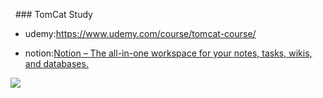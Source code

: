   ### TomCat Study

- udemy:https://www.udemy.com/course/tomcat-course/
  
- notion:[Notion – The all-in-one workspace for your notes, tasks, wikis, and databases.](https://wind-dewberry-ca7.notion.site/Tomcat-1360330e228e800ea789cc7597d250d5?pvs=4)
  

![](file://C:\Users\ksk07\AppData\Roaming\marktext\images\2024-11-07-16-01-06-image.png?msec=1730962866993)
